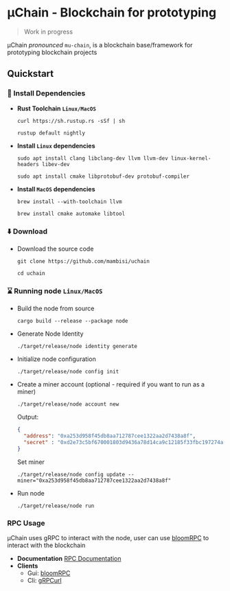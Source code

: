# µChain - Blockchain for prototyping
> Work in progress

µChain _pronounced_ `mu-chain`, is a blockchain base/framework for prototyping blockchain projects
## Quickstart

### 🧰 Install Dependencies
* **Rust Toolchain `Linux/MacOS`**
    ```shell
    curl https://sh.rustup.rs -sSf | sh
    ```
    ```shell
    rustup default nightly
    ```
* **Install `Linux` dependencies**
  ```shell
  sudo apt install clang libclang-dev llvm llvm-dev linux-kernel-headers libev-dev
  ```
  ```shell
  sudo apt install cmake libprotobuf-dev protobuf-compiler
  ```
* **Install `MacOS` dependencies**
  ```shell
  brew install --with-toolchain llvm
  ```
  ```shell
  brew install cmake automake libtool
  ```
### ⬇️ Download

* Download the source code
    ```shell
    git clone https://github.com/mambisi/uchain
    ```
    ```shell
    cd uchain
    ```
### ⌛️ Running node `Linux/MacOS`
* Build the node from source
    ```shell
    cargo build --release --package node
    ```
* Generate Node Identity
    ```shell
    ./target/release/node identity generate
    ```
* Initialize node configuration
    ```shell
    ./target/release/node config init
    ```
* Create a miner account (optional - required if you want to run as a miner)
  ```shell
  ./target/release/node account new
  ```
  Output:
  ```json
  {
    "address": "0xa253d958f45db8aa712787cee1322aa2d7438a8f",
    "secret" : "0xd2e73c5bf670001803d9436a78d14ca9c12185f33fbc197274a104d817a088ab"
  }
  ```
  Set miner
  ```shell
  ./target/release/node config update --miner="0xa253d958f45db8aa712787cee1322aa2d7438a8f"
  ```
* Run node
  ```shell
  ./target/release/node run
  ```

### RPC Usage
µChain uses gRPC to interact with the node, user can use [bloomRPC](https://github.com/bloomrpc/bloomrpc.git) to interact with the blockchain
* **Documentation**
  [RPC Documentation](/docs/rpc.md)
* **Clients**
  * Gui: [bloomRPC](https://github.com/bloomrpc/bloomrpc.git)
  * Cli: [gRPCurl](https://github.com/fullstorydev/grpcurl)
